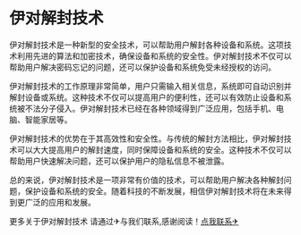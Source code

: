 # 伊对解封技术

伊对解封技术是一种新型的安全技术，可以帮助用户解封各种设备和系统。这项技术利用先进的算法和加密技术，确保设备和系统的安全性。伊对解封技术不仅可以帮助用户解决密码忘记的问题，还可以保护设备和系统免受未经授权的访问。

伊对解封技术的工作原理非常简单，用户只需输入相关信息，系统即可自动识别并解封设备或系统。这种技术不仅可以提高用户的便利性，还可以有效防止设备和系统被不法分子侵入。伊对解封技术已经在各种领域得到广泛应用，包括手机、电脑、智能家居等。

伊对解封技术的优势在于其高效性和安全性。与传统的解封方法相比，伊对解封技术可以大大提高用户的解封速度，同时保障设备和系统的安全。这种技术不仅可以帮助用户快速解决问题，还可以保护用户的隐私信息不被泄露。

总的来说，伊对解封技术是一项非常有价值的技术，可以帮助用户解决各种解封问题，保护设备和系统的安全。随着科技的不断发展，相信伊对解封技术将在未来得到更广泛的应用和发展。

更多关于伊对解封技术 请通过✈与我们联系,感谢阅读！[点我联系✈](https://qa.k02.cc)
